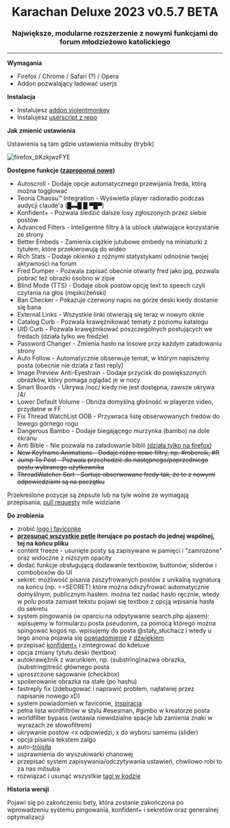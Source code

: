 <h1 align="center">Karachan Deluxe 2023 v0.5.7 BETA</h1>
<h3 align="center">Największe, modularne rozszerzenie z nowymi funkcjami do forum młodzieżowo katolickiego</h3>
<hr/>

**Wymagania**
* Firefox / Chrome / Safari (?) / Opera 
* Addon pozwalający ładować userjs

**Instalacja**
* Instalujesz [addon violentmonkey](https://violentmonkey.github.io/get-it/)
* Instalujesz [userscript z repo](https://github.com/KDeluxe2023/KDeluxe2023/raw/main/karachan_deluxe2023.user.js)

**Jak zmienić ustawienia**

Ustawienia są tam gdzie ustawienia mitsuby (trybik)

![firefox_bKzkjwzFYE](https://user-images.githubusercontent.com/119752397/206005514-765ec49b-bb95-44d4-ab9b-7f7b08208280.png)

**Dostępne funkcje ([zaproponuj nowe](https://github.com/KDeluxe2023/KDeluxe2023/issues))**
* Autoscroll - Dodaje opcje automatycznego przewijania freda, którą można togglować
* Teoria Chaosu™ Integration - Wyświetla player radioradio podczas audycji claude'a (█▬█ █ ▀█▀)
* Konfident+ - Pozwala śledzić dalsze losy zgłoszonych przez siebie postów
* Advanced Filters - Inteligentne filtry à la ublock ułatwiające korzystanie ze strony
* Better Embeds - Zamienia ciężkie jutubowe embedy na miniaturki z tytułem, które przekierowują do wideo
* Rich Stats - Dodaje okienko z różnymi statystykami odnośnie twojej aktywności na forum
* Fred Dumper - Pozwala zapisać obecnie otwarty fred jako jpg, pozwala pobrać też obrazki osobno w zipie
* Blind Mode (TTS) - Dodaje obok postów opcję text to speech czyli czytania na głos (męski/żeński)
* Ban Checker - Pokazuje czerwony napis na górze deski kiedy dostanie się bana
* External Links - Wszystkie linki otwierają się teraz w nowym oknie
* Catalog Curb - Pozwala krawężnikować tematy z poziomu katalogu
* UID Curb - Pozwala krawężnikować poszczególnych postujących we fredach (działa tylko we fredzie)
* Password Changer - Zmienia hasło na losowe przy każdym załadowaniu strony
* Auto Follow - Automatycznie obserwuje temat, w którym napiszemy posta (obecnie nie działa z fast reply)
* Image Preview Anti-Eyestrain - Dodaje przycisk do powiększonych obrazków, który pomaga oglądać je w nocy
* Smart Boards - Ukrywa /noc/ kiedy nie jest dostępna, zawsze ukrywa /4/
* Lower Default Volume - Obniża domyślną głośność w playerze video, przydatne w FF
* Fix Thread WatchList OOB - Przywraca listę obserwowanych fredów do lewego górnego rogu
* Dangerous Bambo - Dodaje biegającego murzynka (bambo) na dole ekranu
* Anti Bible - Nie pozwala na załadowanie biblii [(działa tylko na firefox)](https://developer.mozilla.org/en-US/docs/Web/API/Element/beforescriptexecute_event)
* <del>New Keyframe Animations - Dodaje różne nowe filtry, np. #robercik, #R</del>
* <del>Jump To Post - Pozwala przechodzić do następnego/poprzedniego postu wybranego użytkownika</del>
* <del>ThreadWatcher Sort - Sortuje obserwowane fredy tak, że te z nowymi odpowiedziami są na początku</del>

Przekreślone pozycje są zepsute lub na tyle wolne że wymagają przepisania, [pull requesty](https://github.com/KDeluxe2023/KDeluxe2023/pulls) mile widziane

**Do zrobienia**
* zrobić [logo i faviconke](https://github.com/KDeluxe2023/KDeluxe2023/issues/9)
* <b>[przesunąć wszystkie pętle](https://github.com/KDeluxe2023/KDeluxe2023/issues/4) iterujące po postach do jednej wspólnej, tej na końcu pliku</b>
* content freeze - usunięte posty są zapisywane w pamięci i "zamrożone" oraz widoczne z niższym opacity
* dodać funkcje obsługującą dodawanie textboxów, buttonów, sliderów i comboboxów do UI
* sekret: możliwość pisania zaszyfrowanych postów z unikalną sygnaturą na końcu (np. ==SECRET) które można odszyfrować automatycznie domyślnym, publicznym hasłem. można też nadać hasło ręcznie, wtedy w polu posta zamiast tekstu pojawi się textbox z opcją wpisania hasła do sekretu
* system pingowania (w oparciu na odpytywanie search.php ajaxem): wpisujemy w formularzu posta pseudonim, za pomocą którego można spingować kogoś np. wpisujemy do posta @stały_słuchacz i wtedy u tego anona pojawia się [powiadomienie](https://developer.mozilla.org/en-US/docs/Web/API/Notifications_API/Using_the_Notifications_API) z [dźwiękiem](https://stackoverflow.com/a/24749629)
* przepisać [konfident+](https://pastebin.com/raw/ELkn8CRb) i zintegrować do kdeluxe
* opcja zmiany tytułu deski (textbox)
* autokrawężnik z warunkiem, np. (substring)nazwa obrazka, (substring)treść głównego posta
* uproszczone sagowanie (checkbox)
* spoilerowanie obrazka na stałe (po hashu)
* fastreply fix (zdebugować i naprawić problem, najłatwiej przez napisanie nowego xD)
* system powiadomień w faviconie, [inspiracja](https://pastebin.com/NazxdcsU)
* pełna lista wordfiltrów w stylu #esesman, #gimbo w kreatorze posta
* worldfilter bypass (wstawia niewidzialne spacje lub zamienia znaki w wyrazach ze słowofiltrem)
* ukrywanie postow <x odpowiedzi, x do wyboru samemu (slider)
* opcja pisania tekstem zalgo
* auto-[trójsiła](https://software.hixie.ch/utilities/cgi/unicode-decoder/character-identifier?characters=%C2%A0%C2%A0%E2%96%B2+)
* usprawnienia do wyszukiwarki chanowej
* przepisać system zapisywania/odczytywania ustawień, chwilowo robi to za nas mitsuba
* rozwiązać i usunąć wszystkie [tagi w kodzie](https://github.com/KDeluxe2023/KDeluxe2023/search?q=TO-DO%3A)

**Historia wersji**

Pojawi się po zakończeniu bety, która zostanie zakończona po wprowadzeniu systemu pingowania, konfident+ i sekretów oraz generalnej optymalizacji

